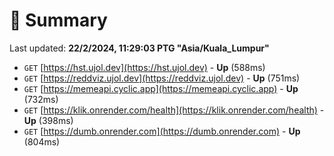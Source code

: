 # 📖 Summary
Last updated: **22/2/2024, 11:29:03 PTG "Asia/Kuala_Lumpur"**

- `GET` [https://hst.ujol.dev](https://hst.ujol.dev) - **Up** (588ms)
- `GET` [https://reddviz.ujol.dev](https://reddviz.ujol.dev) - **Up** (751ms)
- `GET` [https://memeapi.cyclic.app](https://memeapi.cyclic.app) - **Up** (732ms)
- `GET` [https://klik.onrender.com/health](https://klik.onrender.com/health) - **Up** (398ms)
- `GET` [https://dumb.onrender.com](https://dumb.onrender.com) - **Up** (804ms)
